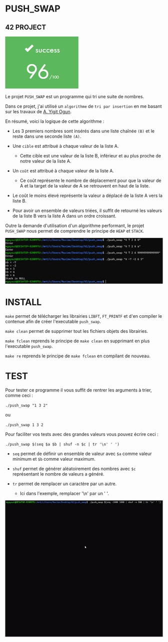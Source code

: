 # PUSH_SWAP

## 42 PROJECT

![note](img/ps.png)

Le projet `PUSH_SWAP` est un programme qui tri une suite de nombres.

Dans ce projet, j'ai utilisé un `algorithme` de `tri par insertion` en me basant sur les travaux de <a href="https://medium.com/@ayogun/push-swap-c1f5d2d41e97">A. Yigit Ogun</a>.

En résumé, voici la logique de cette algorithme :

* Les 3 premiers nombres sont insérés dans une liste chaînée `(B)` et le reste dans une seconde liste `(A)`.

* Une `cible` est attribué à chaque valeur de la liste A.
	* Cette cible est une valeur de la liste B, inférieur et au plus proche de notre valeur de la liste A. 

* Un `coût` est attribué à chaque valeur de la liste A.
	* Ce coût représente le nombre de déplacement pour que la valeur de A et la target de la valeur de A se retrouvent en haut de la liste.

* Le coût le moins élevé représente la valeur a déplacé de la liste A vers la liste B.

* Pour avoir un ensemble de valeurs triées, il suffit de retourné les valeurs de la liste B vers la liste A dans un ordre croissant.

Outre la demande d'utilisation d'un algorithme performant, le projet `PUSH_SWAP` nous permet de comprendre le principe de `HEAP` et `STACK`.

![note](img/pst.png)

# INSTALL

`make` permet de télécharger les librairies `LIBFT`, `FT_PRINTF` et d'en compiler le contenue afin de créer l'executable `push_swap`.

`make clean` permet de supprimer tout les fichiers objets des librairies.

`make fclean` reprends le principe de `make clean` en supprimant en plus l'executable `push_swap`.

`make re` reprends le principe de `make fclean` en compilant de nouveau.

# TEST

Pour tester ce programme il vous suffit de rentrer les arguments à trier, comme ceci :

`./push_swap "1 3 2"`

ou

`./push_swap 1 3 2`

Pour faciliter vos tests avec des grandes valeurs vous pouvez écrire ceci :

`./push_swap $(seq $a $b | shuf -n $c | tr '\n' ' ')`

* `seq` permet de définir un ensemble de valeur avec `$a` comme valeur minimum et `$b` comme valeur maximum.

* `shuf` permet de générer aléatoirement des nombres avec `$c` représentant le nombre de valeurs a généré.

* `tr` permet de remplacer un caractère par un autre.
	* Ici dans l'exemple, remplacer '\n' par un ' '.

<div align="center">
<img align="center"  width="600" src="https://github.com/mgayout/push_swap/blob/master/clip/ps.gif">
</div>
